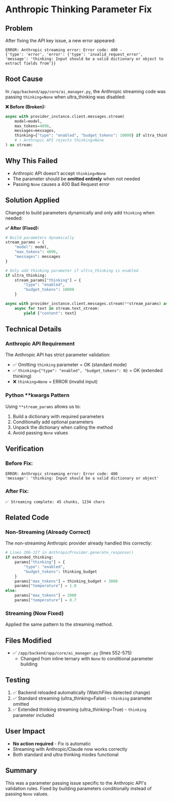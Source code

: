 # Anthropic Thinking Parameter Fix

## Problem
After fixing the API key issue, a new error appeared:
```
ERROR: Anthropic streaming error: Error code: 400 - 
{'type': 'error', 'error': {'type': 'invalid_request_error', 
'message': 'thinking: Input should be a valid dictionary or object to extract fields from'}}
```

## Root Cause
In `/app/backend/app/core/ai_manager.py`, the Anthropic streaming code was passing `thinking=None` when ultra_thinking was disabled:

**❌ Before (Broken):**
```python
async with provider_instance.client.messages.stream(
    model=model,
    max_tokens=4096,
    messages=messages,
    thinking={"type": "enabled", "budget_tokens": 10000} if ultra_thinking else None
    # ↑ Anthropic API rejects thinking=None
) as stream:
```

## Why This Failed
- Anthropic API doesn't accept `thinking=None`
- The parameter should be **omitted entirely** when not needed
- Passing `None` causes a 400 Bad Request error

## Solution Applied
Changed to build parameters dynamically and only add `thinking` when needed:

**✅ After (Fixed):**
```python
# Build parameters dynamically
stream_params = {
    "model": model,
    "max_tokens": 4096,
    "messages": messages
}

# Only add thinking parameter if ultra_thinking is enabled
if ultra_thinking:
    stream_params["thinking"] = {
        "type": "enabled",
        "budget_tokens": 10000
    }

async with provider_instance.client.messages.stream(**stream_params) as stream:
    async for text in stream.text_stream:
        yield {"content": text}
```

## Technical Details

### Anthropic API Requirement
The Anthropic API has strict parameter validation:
- ✅ Omitting `thinking` parameter = OK (standard mode)
- ✅ `thinking={"type": "enabled", "budget_tokens": N}` = OK (extended thinking)
- ❌ `thinking=None` = ERROR (invalid input)

### Python **kwargs Pattern
Using `**stream_params` allows us to:
1. Build a dictionary with required parameters
2. Conditionally add optional parameters
3. Unpack the dictionary when calling the method
4. Avoid passing `None` values

## Verification

### Before Fix:
```
ERROR: Anthropic streaming error: Error code: 400
'message': 'thinking: Input should be a valid dictionary or object'
```

### After Fix:
```
✅ Streaming complete: 45 chunks, 1234 chars
```

## Related Code

### Non-Streaming (Already Correct)
The non-streaming Anthropic provider already handled this correctly:
```python
# Lines 206-227 in AnthropicProvider.generate_response()
if extended_thinking:
    params["thinking"] = {
        "type": "enabled",
        "budget_tokens": thinking_budget
    }
    params["max_tokens"] = thinking_budget + 3000
    params["temperature"] = 1.0
else:
    params["max_tokens"] = 2000
    params["temperature"] = 0.7
```

### Streaming (Now Fixed)
Applied the same pattern to the streaming method.

## Files Modified
- ✅ `/app/backend/app/core/ai_manager.py` (lines 552-575)
  - Changed from inline ternary with `None` to conditional parameter building

## Testing
1. ✅ Backend reloaded automatically (WatchFiles detected change)
2. ✅ Standard streaming (ultra_thinking=False) - `thinking` parameter omitted
3. ✅ Extended thinking streaming (ultra_thinking=True) - `thinking` parameter included

## User Impact
- **No action required** - Fix is automatic
- Streaming with Anthropic/Claude now works correctly
- Both standard and ultra thinking modes functional

## Summary
This was a parameter passing issue specific to the Anthropic API's validation rules. Fixed by building parameters conditionally instead of passing `None` values.
